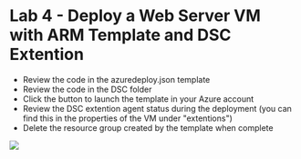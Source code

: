 # Lab 4 - Deploy a Web Server VM with ARM Template and DSC Extention

* Review the code in the azuredeploy.json template
* Review the code in the DSC folder
* Click the button to launch the template in your Azure account
* Review the DSC extention agent status during the deployment (you can find this in the properties of the VM under "extentions")
* Delete the resource group created by the template when complete

<a href="https://portal.azure.com/#create/Microsoft.Template/uri/https%3A%2F%2Fraw.githubusercontent.com%2Fidexcelazure%2Fazure-class%2Fmaster%2FTuesday%2FLab4%2Fazuredeploy.json" target="_blank"><img src="http://azuredeploy.net/deploybutton.png"/></a>
